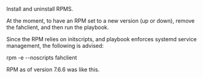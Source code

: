 Install and uninstall RPMS.

At the moment, to have an RPM set to a new version (up or down), remove the fahclient, and then run the playbook.

Since the RPM relies on initscripts, and playbook enforces systemd service management, the following is advised:

rpm -e --noscripts fahclient

RPM as of version 7.6.6 was like this.

